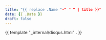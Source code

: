 ```yaml
---
title: "{{ replace .Name "-" " " | title }}"
date: {{ .Date }}
draft: false
---
```


{{ template "_internal/disqus.html" . }}
